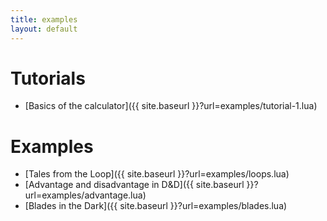 ```yaml
---
title: examples
layout: default
---
```


# Tutorials

- [Basics of the calculator]({{ site.baseurl }}?url=examples/tutorial-1.lua)

# Examples

- [Tales from the Loop]({{ site.baseurl }}?url=examples/loops.lua)
- [Advantage and disadvantage in D&D]({{ site.baseurl }}?url=examples/advantage.lua)
- [Blades in the Dark]({{ site.baseurl }}?url=examples/blades.lua)
